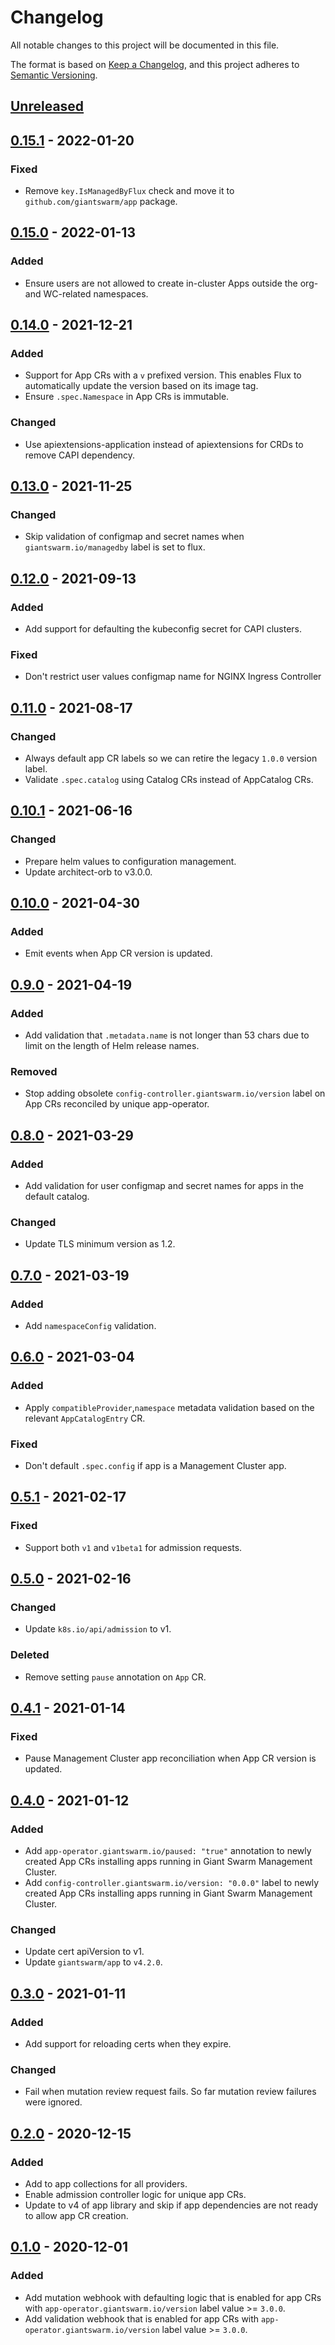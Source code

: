 # Changelog

All notable changes to this project will be documented in this file.

The format is based on [Keep a Changelog](https://keepachangelog.com/en/1.0.0/),
and this project adheres to [Semantic Versioning](https://semver.org/spec/v2.0.0.html).

## [Unreleased]

## [0.15.1] - 2022-01-20

### Fixed

- Remove `key.IsManagedByFlux` check and move it to `github.com/giantswarm/app` package.

## [0.15.0] - 2022-01-13

### Added

- Ensure users are not allowed to create in-cluster Apps outside the org- and WC-related namespaces.

## [0.14.0] - 2021-12-21

### Added

- Support for App CRs with a `v` prefixed version. This enables Flux to automatically update the version based on its image tag.
- Ensure `.spec.Namespace` in App CRs is immutable.

### Changed

- Use apiextensions-application instead of apiextensions for CRDs to remove CAPI dependency.

## [0.13.0] - 2021-11-25

### Changed

- Skip validation of configmap and secret names when `giantswarm.io/managedby`
label is set to flux.

## [0.12.0] - 2021-09-13

### Added

- Add support for defaulting the kubeconfig secret for CAPI clusters.

### Fixed

- Don't restrict user values configmap name for NGINX Ingress Controller

## [0.11.0] - 2021-08-17

### Changed

- Always default app CR labels so we can retire the legacy `1.0.0` version label.
- Validate `.spec.catalog` using Catalog CRs instead of AppCatalog CRs.

## [0.10.1] - 2021-06-16

### Changed

- Prepare helm values to configuration management.
- Update architect-orb to v3.0.0.

## [0.10.0] - 2021-04-30

### Added

- Emit events when App CR version is updated.

## [0.9.0] - 2021-04-19

### Added

- Add validation that `.metadata.name` is not longer than 53 chars due to limit
on the length of Helm release names.

### Removed

- Stop adding obsolete `config-controller.giantswarm.io/version` label on App
  CRs reconciled by unique app-operator.

## [0.8.0] - 2021-03-29

### Added

- Add validation for user configmap and secret names for apps in the default catalog.

### Changed

- Update TLS minimum version as 1.2.

## [0.7.0] - 2021-03-19

### Added

- Add `namespaceConfig` validation.

## [0.6.0] - 2021-03-04

### Added

- Apply `compatibleProvider`,`namespace` metadata validation based on the relevant `AppCatalogEntry` CR.

### Fixed

- Don't default `.spec.config` if app is a Management Cluster app.

## [0.5.1] - 2021-02-17

### Fixed

- Support both `v1` and `v1beta1` for admission requests.

## [0.5.0] - 2021-02-16

### Changed

- Update `k8s.io/api/admission` to v1.

### Deleted

- Remove setting `pause` annotation on `App` CR.

## [0.4.1] - 2021-01-14

### Fixed

- Pause Management Cluster app reconciliation when App CR version is updated.

## [0.4.0] - 2021-01-12

### Added

- Add `app-operator.giantswarm.io/paused: "true"` annotation to newly created
  App CRs installing apps running in Giant Swarm Management Cluster.
- Add `config-controller.giantswarm.io/version: "0.0.0"` label to newly created
  App CRs installing apps running in Giant Swarm Management Cluster.

### Changed

- Update cert apiVersion to v1.
- Update `giantswarm/app` to `v4.2.0`.

## [0.3.0] - 2021-01-11

### Added

- Add support for reloading certs when they expire.

### Changed

- Fail when mutation review request fails. So far mutation review failures were
  ignored.

## [0.2.0] - 2020-12-15

### Added

- Add to app collections for all providers.
- Enable admission controller logic for unique app CRs.
- Update to v4 of app library and skip if app dependencies are not ready to
allow app CR creation.

## [0.1.0] - 2020-12-01

### Added

- Add mutation webhook with defaulting logic that is enabled for app CRs with
`app-operator.giantswarm.io/version` label value >= `3.0.0`.
- Add validation webhook that is enabled for app CRs with
`app-operator.giantswarm.io/version` label value >= `3.0.0`.

[Unreleased]: https://github.com/giantswarm/app-admission-controller/compare/v0.15.1...HEAD
[0.15.1]: https://github.com/giantswarm/app-admission-controller/compare/v0.15.0...v0.15.1
[0.15.0]: https://github.com/giantswarm/app-admission-controller/compare/v0.14.0...v0.15.0
[0.14.0]: https://github.com/giantswarm/app-admission-controller/compare/v0.13.0...v0.14.0
[0.13.0]: https://github.com/giantswarm/app-admission-controller/compare/v0.12.0...v0.13.0
[0.12.0]: https://github.com/giantswarm/app-admission-controller/compare/v0.11.0...v0.12.0
[0.11.0]: https://github.com/giantswarm/app-admission-controller/compare/v0.10.1...v0.11.0
[0.10.1]: https://github.com/giantswarm/app-admission-controller/compare/v0.10.0...v0.10.1
[0.10.0]: https://github.com/giantswarm/app-admission-controller/compare/v0.9.0...v0.10.0
[0.9.0]: https://github.com/giantswarm/app-admission-controller/compare/v0.8.0...v0.9.0
[0.8.0]: https://github.com/giantswarm/app-admission-controller/compare/v0.7.0...v0.8.0
[0.7.0]: https://github.com/giantswarm/app-admission-controller/compare/v0.6.0...v0.7.0
[0.6.0]: https://github.com/giantswarm/app-admission-controller/compare/v0.5.1...v0.6.0
[0.5.1]: https://github.com/giantswarm/app-admission-controller/compare/v0.5.0...v0.5.1
[0.5.0]: https://github.com/giantswarm/app-admission-controller/compare/v0.4.1...v0.5.0
[0.4.1]: https://github.com/giantswarm/app-admission-controller/compare/v0.4.0...v0.4.1
[0.4.0]: https://github.com/giantswarm/app-admission-controller/compare/v0.3.0...v0.4.0
[0.3.0]: https://github.com/giantswarm/app-admission-controller/compare/v0.2.0...v0.3.0
[0.2.0]: https://github.com/giantswarm/app-admission-controller/compare/v0.1.0...v0.2.0
[0.1.0]: https://github.com/giantswarm/app-admission-controller/releases/tag/v0.1.0
